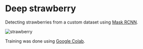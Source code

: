 # Deep strawberry
Detecting strawberries from a custom dataset using [Mask RCNN](https://github.com/matterport/Mask_RCNN).

![strawberry](https://raw.githubusercontent.com/asyaf/deep_strawberry/master/customImages/train/strawberry%20(1).jpg)


Training was done using [Google Colab](https://colab.research.google.com).
